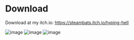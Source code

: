 # Download
Download at my itch.io: https://steambats.itch.io/typing-hell

![image](https://user-images.githubusercontent.com/31670615/128561043-34d59738-0bea-4b6d-8ae7-3828f792689b.png)
![image](https://user-images.githubusercontent.com/31670615/128561045-a9bc955c-e655-4c55-a779-eb982c0dc5b7.png)
![image](https://user-images.githubusercontent.com/31670615/128561049-0ab5e3d9-c052-4280-aba3-1c91d73a9b1b.png)

